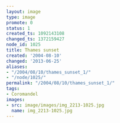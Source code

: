 ```yaml
---
layout: image
type: image
promote: 0
status: 1
created_ts: 1092143108
changed_ts: 1372159427
node_id: 1025
title: Thames sunset
created: '2004-08-10'
changed: '2013-06-25'
aliases:
- "/2004/08/10/thames_sunset_1/"
- "/node/1025/"
permalink: "/2004/08/10/thames_sunset_1/"
tags:
- Coromandel
images:
- src: image/images/img_2213-1025.jpg
  name: img_2213-1025.jpg
---
```


